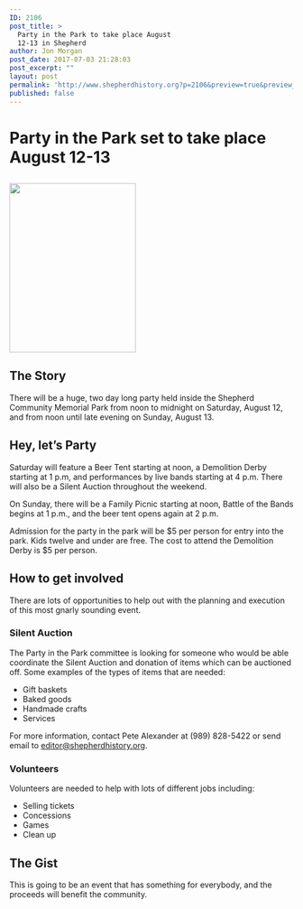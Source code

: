 ```yaml
---
ID: 2106
post_title: >
  Party in the Park to take place August
  12-13 in Shepherd
author: Jon Morgan
post_date: 2017-07-03 21:28:03
post_excerpt: ""
layout: post
permalink: 'http://www.shepherdhistory.org?p=2106&preview=true&preview_id=2106'
published: false
---
```

<h1>Party in the Park set to take place August 12-13</h1>
<h2><img src="http://www.shepherdhistory.org/wp-content/uploads/2017/07/null.png" width="224" height="300" alt="" title=""></h2>
<h2>The Story</h2>
<p>There will be a huge, two day long party held inside the Shepherd Community Memorial Park from noon to midnight on Saturday, August 12, and from noon until late evening on Sunday, August 13.</p>
<h2>Hey, let’s Party</h2>
<p>Saturday will feature a Beer Tent starting at noon, a Demolition Derby starting at 1 p.m, and performances by live bands starting at 4 p.m. There will also be a Silent Auction throughout the weekend.</p>
<p>On Sunday, there will be a Family Picnic starting at noon, Battle of the Bands begins at 1 p.m., and the beer tent opens again at 2 p.m.</p>
<p>Admission for the party in the park will be $5 per person for entry into the park. Kids twelve and under are free. The cost to attend the Demolition Derby is $5 per person.</p>
<h2>How to get involved</h2>
<p>There are lots of opportunities to help out with the planning and execution of this most gnarly sounding event.</p>
<h3>Silent Auction</h3>
<p>The Party in the Park committee is looking for someone who would be able coordinate the Silent Auction and donation of items which can be auctioned off. Some examples of the types of items that are needed:</p>
<ul>
<li>Gift baskets</li>
<li>Baked goods</li>
<li>Handmade crafts</li>
<li>Services</li>
</ul>
<p></p>
<p>For more information, contact Pete Alexander at (989) 828-5422 or send email to <a href="mailto:editor@shepherdhistory.org">editor@shepherdhistory.org</a>.</p>
<h3>Volunteers</h3>
<p>Volunteers are needed to help with lots of different jobs including:</p>
<ul>
<li>Selling tickets</li>
<li>Concessions</li>
<li>Games</li>
<li>Clean up</li>
</ul>
<h2>The Gist</h2>
<p>This is going to be an event that has something for everybody, and the proceeds will benefit the community.</p>